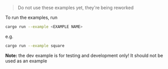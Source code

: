#

> Do not use these examples yet, they're being reworked

To run the examples, run

```bash
cargo run --example <EXAMPLE NAME>
```

e.g.

```bash
cargo run --example square
```

**Note:** the dev example is for testing and development only! It should not be used as an example
